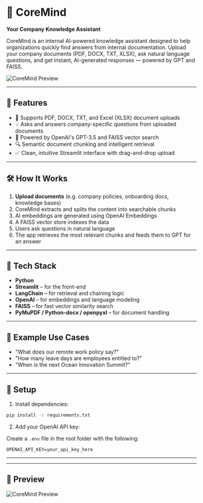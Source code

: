 # 🧠 CoreMind

**Your Company Knowledge Assistant**

CoreMind is an internal AI-powered knowledge assistant designed to help organizations quickly find answers from internal documentation. Upload your company documents (PDF, DOCX, TXT, XLSX), ask natural language questions, and get instant, AI-generated responses — powered by GPT and FAISS.

![CoreMind Preview](coremind_preview.png)

---

## 🚀 Features

- 📄 Supports PDF, DOCX, TXT, and Excel (XLSX) document uploads
- 💡 Asks and answers company-specific questions from uploaded documents
- 🧠 Powered by OpenAI's GPT-3.5 and FAISS vector search
- 🔍 Semantic document chunking and intelligent retrieval
- ✅ Clean, intuitive Streamlit interface with drag-and-drop upload

---

## 🛠️ How It Works

1. **Upload documents** (e.g. company policies, onboarding docs, knowledge bases)
2. CoreMind extracts and splits the content into searchable chunks
3. AI embeddings are generated using OpenAI Embeddings
4. A FAISS vector store indexes the data
5. Users ask questions in natural language
6. The app retrieves the most relevant chunks and feeds them to GPT for an answer

---

## 📂 Tech Stack

- **Python**
- **Streamlit** – for the front-end
- **LangChain** – for retrieval and chaining logic
- **OpenAI** – for embeddings and language modeling
- **FAISS** – for fast vector similarity search
- **PyMuPDF / Python-docx / openpyxl** – for document handling

---

## 🧪 Example Use Cases

- "What does our remote work policy say?"
- "How many leave days are employees entitled to?"
- "When is the next Ocean Innovation Summit?"

---

## 🔐 Setup

1. Install dependencies:

```bash
pip install -r requirements.txt
```

2. Add your OpenAI API key:

Create a `.env` file in the root folder with the following:

```
OPENAI_API_KEY=your_api_key_here
```

---

---

## 📸 Preview

![CoreMind Preview](coremind_preview.png)

